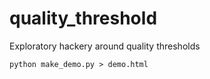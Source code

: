 # quality_threshold
Exploratory hackery around quality thresholds

```shell
python make_demo.py > demo.html
```